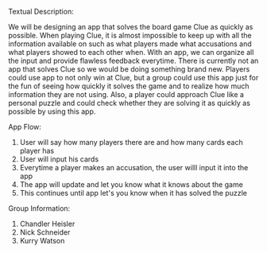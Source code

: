 Textual Description:  

We will be designing an app that solves the board game Clue as quickly as possible. When playing Clue, it is almost impossible to keep up with all the information available on such as what players made what accusations and what players showed to each other when. With an app, we can organize all the input and provide flawless feedback everytime. There is currently not an app that solves Clue so we would be doing something brand new. Players could use app to not only win at Clue, but a group could use this app just for the fun of seeing how quickly it solves the game and to realize how much information they are not using. Also, a player could approach Clue like a personal puzzle and could check whether they are solving it as quickly as possible by using this app.

App Flow:
1. User will say how many players there are and how many cards each player has  
2. User will input his cards  
3. Everytime a player makes an accusation, the user willl input it into the app  
4. The app will update and let you know what it knows about the game  
5. This continues until app let's you know when it has solved the puzzle  

Group Information:  
1. Chandler Heisler  
2. Nick Schneider  
3. Kurry Watson
